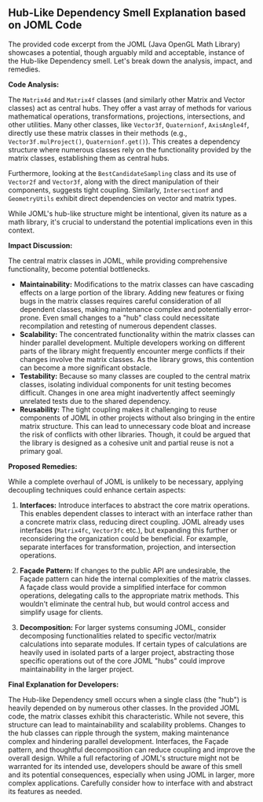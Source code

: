 ## Hub-Like Dependency Smell Explanation based on JOML Code

The provided code excerpt from the JOML (Java OpenGL Math Library) showcases a potential, though arguably mild and acceptable, instance of the Hub-like Dependency smell. Let's break down the analysis, impact, and remedies.

**Code Analysis:**

The `Matrix4d` and `Matrix4f` classes (and similarly other Matrix and Vector classes) act as central hubs. They offer a vast array of methods for various mathematical operations, transformations, projections, intersections, and other utilities. Many other classes, like `Vector3f`, `Quaternionf`, `AxisAngle4f`, directly use these matrix classes in their methods (e.g., `Vector3f.mulProject()`, `Quaternionf.get()`). This creates a dependency structure where numerous classes rely on the functionality provided by the matrix classes, establishing them as central hubs.

Furthermore, looking at the `BestCandidateSampling` class and its use of `Vector2f` and `Vector3f`, along with the direct manipulation of their components, suggests tight coupling. Similarly, `Intersectionf` and `GeometryUtils` exhibit direct dependencies on vector and matrix types.

While JOML's hub-like structure might be intentional, given its nature as a math library, it's crucial to understand the potential implications even in this context.

**Impact Discussion:**

The central matrix classes in JOML, while providing comprehensive functionality, become potential bottlenecks.

-   **Maintainability:** Modifications to the matrix classes can have cascading effects on a large portion of the library. Adding new features or fixing bugs in the matrix classes requires careful consideration of all dependent classes, making maintenance complex and potentially error-prone. Even small changes to a "hub" class could necessitate recompilation and retesting of numerous dependent classes.
-   **Scalability:** The concentrated functionality within the matrix classes can hinder parallel development. Multiple developers working on different parts of the library might frequently encounter merge conflicts if their changes involve the matrix classes. As the library grows, this contention can become a more significant obstacle.
-   **Testability:** Because so many classes are coupled to the central matrix classes, isolating individual components for unit testing becomes difficult. Changes in one area might inadvertently affect seemingly unrelated tests due to the shared dependency.
-   **Reusability:** The tight coupling makes it challenging to reuse components of JOML in other projects without also bringing in the entire matrix structure. This can lead to unnecessary code bloat and increase the risk of conflicts with other libraries. Though, it could be argued that the library is designed as a cohesive unit and partial reuse is not a primary goal.

**Proposed Remedies:**

While a complete overhaul of JOML is unlikely to be necessary, applying decoupling techniques could enhance certain aspects:

1. **Interfaces:** Introduce interfaces to abstract the core matrix operations. This enables dependent classes to interact with an interface rather than a concrete matrix class, reducing direct coupling. JOML already uses interfaces (`Matrix4fc`, `Vector3fc` etc.), but expanding this further or reconsidering the organization could be beneficial. For example, separate interfaces for transformation, projection, and intersection operations.

2. **Façade Pattern:** If changes to the public API are undesirable, the Façade pattern can hide the internal complexities of the matrix classes. A façade class would provide a simplified interface for common operations, delegating calls to the appropriate matrix methods. This wouldn't eliminate the central hub, but would control access and simplify usage for clients.

3. **Decomposition:** For larger systems consuming JOML, consider decomposing functionalities related to specific vector/matrix calculations into separate modules. If certain types of calculations are heavily used in isolated parts of a larger project, abstracting those specific operations out of the core JOML "hubs" could improve maintainability in the larger project.

**Final Explanation for Developers:**

The Hub-like Dependency smell occurs when a single class (the "hub") is heavily depended on by numerous other classes. In the provided JOML code, the matrix classes exhibit this characteristic. While not severe, this structure can lead to maintainability and scalability problems. Changes to the hub classes can ripple through the system, making maintenance complex and hindering parallel development. Interfaces, the Façade pattern, and thoughtful decomposition can reduce coupling and improve the overall design. While a full refactoring of JOML's structure might not be warranted for its intended use, developers should be aware of this smell and its potential consequences, especially when using JOML in larger, more complex applications. Carefully consider how to interface with and abstract its features as needed.
